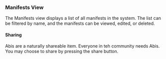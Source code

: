 <!-- markdownlint-disable MD041 -->

### Manifests View

The Manifests view displays a list of all manifests in the system. The list can be filtered by name, and the manifests can be viewed, edited, or deleted.

#### Sharing

Abis are a naturally shareable item. Everyone in teh community needs Abis. You may choose to share by pressing the share button.
